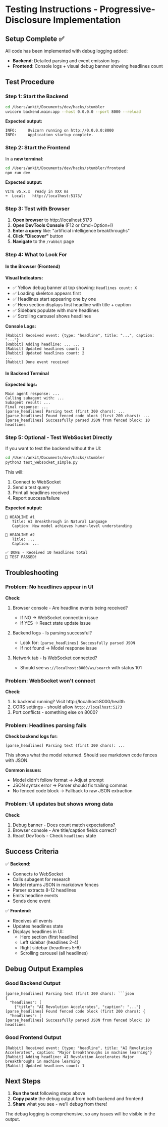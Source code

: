 # Testing Instructions - Progressive-Disclosure Implementation

## Setup Complete ✅

All code has been implemented with debug logging added:
- **Backend**: Detailed parsing and event emission logs
- **Frontend**: Console logs + visual debug banner showing headlines count

## Test Procedure

### Step 1: Start the Backend

```bash
cd /Users/ankit/Documents/dev/hacks/stumbler
uvicorn backend.main:app --host 0.0.0.0 --port 8000 --reload
```

**Expected output:**
```
INFO:     Uvicorn running on http://0.0.0.0:8000
INFO:     Application startup complete.
```

### Step 2: Start the Frontend

In a **new terminal**:
```bash
cd /Users/ankit/Documents/dev/hacks/stumbler/frontend
npm run dev
```

**Expected output:**
```
VITE v5.x.x  ready in XXX ms
➜  Local:   http://localhost:5173/
```

### Step 3: Test with Browser

1. **Open browser** to http://localhost:5173
2. **Open DevTools Console** (F12 or Cmd+Option+I)
3. **Enter a query** like: "artificial intelligence breakthroughs"
4. **Click "Discover"** button
5. **Navigate** to the `/rabbit` page

### Step 4: What to Look For

#### In the Browser (Frontend)

**Visual Indicators:**
- ✅ Yellow debug banner at top showing: `Headlines count: X`
- ✅ Loading skeleton appears first
- ✅ Headlines start appearing one by one
- ✅ Hero section displays first headline with title + caption
- ✅ Sidebars populate with more headlines
- ✅ Scrolling carousel shows headlines

**Console Logs:**
```
[Rabbit] Received event: {type: "headline", title: "...", caption: "..."}
[Rabbit] Adding headline: ... ...
[Rabbit] Updated headlines count: 1
[Rabbit] Updated headlines count: 2
...
[Rabbit] Done event received
```

#### In Backend Terminal

**Expected logs:**
```
Main agent response: ...
Calling subagent with: ...
Subagent result: ...
Final response: ...
[parse_headlines] Parsing text (first 300 chars): ...
[parse_headlines] Found fenced code block (first 200 chars): ...
[parse_headlines] Successfully parsed JSON from fenced block: 10 headlines
```

### Step 5: Optional - Test WebSocket Directly

If you want to test the backend without the UI:

```bash
cd /Users/ankit/Documents/dev/hacks/stumbler
python3 test_websocket_simple.py
```

This will:
1. Connect to WebSocket
2. Send a test query
3. Print all headlines received
4. Report success/failure

**Expected output:**
```
📰 HEADLINE #1
   Title: AI Breakthrough in Natural Language
   Caption: New model achieves human-level understanding
   
📰 HEADLINE #2
   Title: ...
   Caption: ...
   
✅ DONE - Received 10 headlines total
🎉 TEST PASSED!
```

## Troubleshooting

### Problem: No headlines appear in UI

**Check:**
1. Browser console - Are headline events being received?
   - If NO → WebSocket connection issue
   - If YES → React state update issue

2. Backend logs - Is parsing successful?
   - Look for: `[parse_headlines] Successfully parsed JSON`
   - If not found → Model response issue

3. Network tab - Is WebSocket connected?
   - Should see `ws://localhost:8000/ws/search` with status 101

### Problem: WebSocket won't connect

**Check:**
1. Is backend running? Visit http://localhost:8000/health
2. CORS settings - should allow `http://localhost:5173`
3. Port conflicts - something else on 8000?

### Problem: Headlines parsing fails

**Check backend logs for:**
```
[parse_headlines] Parsing text (first 300 chars): ...
```

This shows what the model returned. Should see markdown code fences with JSON.

**Common issues:**
- Model didn't follow format → Adjust prompt
- JSON syntax error → Parser should fix trailing commas
- No fenced code block → Fallback to raw JSON extraction

### Problem: UI updates but shows wrong data

**Check:**
1. Debug banner - Does count match expectations?
2. Browser console - Are title/caption fields correct?
3. React DevTools - Check `headlines` state

## Success Criteria

✅ **Backend:**
- Connects to WebSocket
- Calls subagent for research
- Model returns JSON in markdown fences
- Parser extracts 8-12 headlines
- Emits headline events
- Sends done event

✅ **Frontend:**
- Receives all events
- Updates headlines state
- Displays headlines in UI:
  - Hero section (first headline)
  - Left sidebar (headlines 2-4)
  - Right sidebar (headlines 5-6)
  - Scrolling carousel (all headlines)

## Debug Output Examples

### Good Backend Output
```
[parse_headlines] Parsing text (first 300 chars): ```json
{
  "headlines": [
    {"title": "AI Revolution Accelerates", "caption": "..."}
[parse_headlines] Found fenced code block (first 200 chars): {
  "headlines": [
[parse_headlines] Successfully parsed JSON from fenced block: 10 headlines
```

### Good Frontend Output
```
[Rabbit] Received event: {type: "headline", title: "AI Revolution Accelerates", caption: "Major breakthroughs in machine learning"}
[Rabbit] Adding headline: AI Revolution Accelerates Major breakthroughs in machine learning
[Rabbit] Updated headlines count: 1
```

## Next Steps

1. **Run the test** following steps above
2. **Copy paste** the debug output from both backend and frontend
3. **Share** what you see - we'll debug from there!

The debug logging is comprehensive, so any issues will be visible in the output.
